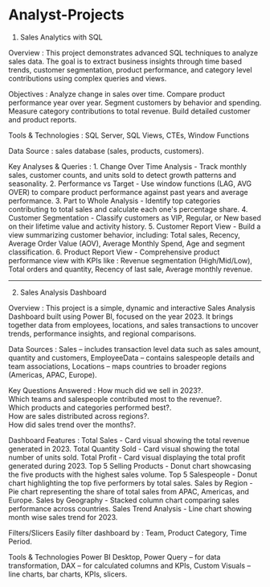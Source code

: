 # Analyst-Projects
1. Sales Analytics with SQL

Overview : 
	This project demonstrates advanced SQL techniques to analyze sales data. The goal is to extract business insights through time based trends, customer segmentation, product performance, and category level contributions using complex queries and views.

Objectives : 
	Analyze change in sales over time.
	Compare product performance year over year.
	Segment customers by behavior and spending.
	Measure category contributions to total revenue.
	Build detailed customer and product reports.

Tools & Technologies : 
	SQL Server, 
	SQL Views, CTEs, Window Functions

Data Source : 
	sales database (sales, products, customers). 

Key Analyses & Queries : 
	1. Change Over Time Analysis - 
		Track monthly sales, customer counts, and units sold to detect growth patterns and seasonality. 
  	2. Performance vs Target - 
		Use window functions (LAG, AVG OVER) to compare product performance against past years and average performance. 
  	3. Part to Whole Analysis - 
		Identify top categories contributing to total sales and calculate each one's percentage share. 
  	4. Customer Segmentation - 
		Classify customers as VIP, Regular, or New based on their lifetime value and activity history. 
  	5. Customer Report View - 
		Build a view summarizing customer behavior, including: 
  	Total sales, 
		Recency, 
		Average Order Value (AOV), 
		Average Monthly Spend, 
		Age and segment classification. 
  	6. Product Report View - 
		Comprehensive product performance view with KPIs like : 
  	Revenue segmentation (High/Mid/Low), 
		Total orders and quantity, 
		Recency of last sale, 
		Average monthly revenue.


  ------------------------------------------------------------------------------------------------------------------------------------------------------------------------------------


2. Sales Analysis Dashboard 

Overview : 
	This project is a simple, dynamic and interactive Sales Analysis Dashboard built using Power BI, focused on the year 2023. It brings together data from employees, locations, and sales transactions to uncover trends, performance insights, and regional comparisons. 

Data Sources : 
	Sales – includes transaction level data such as sales amount, quantity and customers, 
	EmployeeData – contains salespeople details and team associations, 
	Locations – maps countries to broader regions (Americas, APAC, Europe).

Key Questions Answered : 
	How much did we sell in 2023?.   
	Which teams and salespeople contributed most to the revenue?.    
	Which products and categories performed best?.   
	How are sales distributed across regions?.  
	How did sales trend over the months?. 

Dashboard Features : 
	Total Sales - 			Card visual showing the total revenue generated in 2023. 
	Total Quantity 	Sold - 		Card visual showing the total number of units sold. 
	Total Profit - 			Card visual displaying the total profit generated during 2023. 
	Top 5 Selling Products - 	Donut chart showcasing the five products with the highest sales volume. 
	Top 5 Salespeople - 		Donut chart highlighting the top five performers by total sales. 
	Sales by Region	- 		Pie chart representing the share of total sales from APAC, Americas, and Europe. 
	Sales by Geography - 		Stacked column chart comparing sales performance across countries. 
	Sales Trend Analysis -		Line chart showing month wise sales trend for 2023. 

Filters/Slicers	Easily filter dashboard by :
	Team, 
	Product Category, 
	Time Period. 

Tools & Technologies
	Power BI Desktop, 
	Power Query – for data transformation, 
	DAX – for calculated columns and KPIs, 
	Custom Visuals – line charts, bar charts, KPIs, slicers.
		
  
